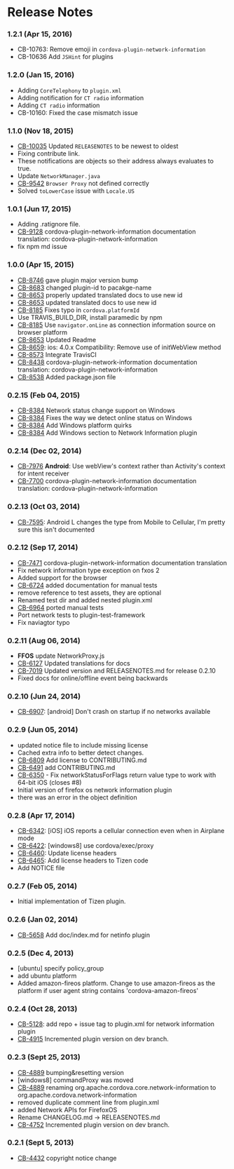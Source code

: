 <!--
#
# Licensed to the Apache Software Foundation (ASF) under one
# or more contributor license agreements.  See the NOTICE file
# distributed with this work for additional information
# regarding copyright ownership.  The ASF licenses this file
# to you under the Apache License, Version 2.0 (the
# "License"); you may not use this file except in compliance
# with the License.  You may obtain a copy of the License at
#
# http://www.apache.org/licenses/LICENSE-2.0
#
# Unless required by applicable law or agreed to in writing,
# software distributed under the License is distributed on an
# "AS IS" BASIS, WITHOUT WARRANTIES OR CONDITIONS OF ANY
#  KIND, either express or implied.  See the License for the
# specific language governing permissions and limitations
# under the License.
#
-->

# Release Notes

### 1.2.1 (Apr 15, 2016)

- CB-10763: Remove emoji in `cordova-plugin-network-information`
- CB-10636 Add `JSHint` for plugins

### 1.2.0 (Jan 15, 2016)

- Adding `CoreTelephony` to `plugin.xml`
- Adding notification for `CT radio` information
- Adding `CT radio` information
- CB-10160: Fixed the case mismatch issue

### 1.1.0 (Nov 18, 2015)

- [CB-10035](https://issues.apache.org/jira/browse/CB-10035) Updated `RELEASENOTES` to be newest to oldest
- Fixing contribute link.
- These notifications are objects so their address always evaluates to true.
- Update `NetworkManager.java`
- [CB-9542](https://issues.apache.org/jira/browse/CB-9542) `Browser Proxy` not defined correctly
- Solved `toLowerCase` issue with `Locale.US`

### 1.0.1 (Jun 17, 2015)

- Adding .ratignore file.
- [CB-9128](https://issues.apache.org/jira/browse/CB-9128) cordova-plugin-network-information documentation translation: cordova-plugin-network-information
- fix npm md issue

### 1.0.0 (Apr 15, 2015)

- [CB-8746](https://issues.apache.org/jira/browse/CB-8746) gave plugin major version bump
- [CB-8683](https://issues.apache.org/jira/browse/CB-8683) changed plugin-id to pacakge-name
- [CB-8653](https://issues.apache.org/jira/browse/CB-8653) properly updated translated docs to use new id
- [CB-8653](https://issues.apache.org/jira/browse/CB-8653) updated translated docs to use new id
- [CB-8185](https://issues.apache.org/jira/browse/CB-8185) Fixes typo in `cordova.platformId`
- Use TRAVIS_BUILD_DIR, install paramedic by npm
- [CB-8185](https://issues.apache.org/jira/browse/CB-8185) Use `navigator.onLine` as connection information source on browser platform
- [CB-8653](https://issues.apache.org/jira/browse/CB-8653) Updated Readme
- [CB-8659](https://issues.apache.org/jira/browse/CB-8659): ios: 4.0.x Compatibility: Remove use of initWebView method
- [CB-8573](https://issues.apache.org/jira/browse/CB-8573) Integrate TravisCI
- [CB-8438](https://issues.apache.org/jira/browse/CB-8438) cordova-plugin-network-information documentation translation: cordova-plugin-network-information
- [CB-8538](https://issues.apache.org/jira/browse/CB-8538) Added package.json file

### 0.2.15 (Feb 04, 2015)

- [CB-8384](https://issues.apache.org/jira/browse/CB-8384) Network status change support on Windows
- [CB-8384](https://issues.apache.org/jira/browse/CB-8384) Fixes the way we detect online status on Windows
- [CB-8384](https://issues.apache.org/jira/browse/CB-8384) Add Windows platform quirks
- [CB-8384](https://issues.apache.org/jira/browse/CB-8384) Add Windows section to Network Information plugin

### 0.2.14 (Dec 02, 2014)

- [CB-7976](https://issues.apache.org/jira/browse/CB-7976) **Android**: Use webView's context rather than Activity's context for intent receiver
- [CB-7700](https://issues.apache.org/jira/browse/CB-7700) cordova-plugin-network-information documentation translation: cordova-plugin-network-information

### 0.2.13 (Oct 03, 2014)

- [CB-7595](https://issues.apache.org/jira/browse/CB-7595): Android L changes the type from Mobile to Cellular, I'm pretty sure this isn't documented

### 0.2.12 (Sep 17, 2014)

- [CB-7471](https://issues.apache.org/jira/browse/CB-7471) cordova-plugin-network-information documentation translation
- Fix network information type exception on fxos 2
- Added support for the browser
- [CB-6724](https://issues.apache.org/jira/browse/CB-6724) added documentation for manual tests
- remove reference to test assets, they are optional
- Renamed test dir and added nested plugin.xml
- [CB-6964](https://issues.apache.org/jira/browse/CB-6964) ported manual tests
- Port network tests to plugin-test-framework
- Fix naviagtor typo

### 0.2.11 (Aug 06, 2014)

- **FFOS** update NetworkProxy.js
- [CB-6127](https://issues.apache.org/jira/browse/CB-6127) Updated translations for docs
- [CB-7019](https://issues.apache.org/jira/browse/CB-7019) Updated version and RELEASENOTES.md for release 0.2.10
- Fixed docs for online/offline event being backwards

### 0.2.10 (Jun 24, 2014)

- [CB-6907](https://issues.apache.org/jira/browse/CB-6907): [android] Don't crash on startup if no networks available

### 0.2.9 (Jun 05, 2014)

- updated notice file to include missing license
- Cached extra info to better detect changes.
- [CB-6809](https://issues.apache.org/jira/browse/CB-6809) Add license to CONTRIBUTING.md
- [CB-6491](https://issues.apache.org/jira/browse/CB-6491) add CONTRIBUTING.md
- [CB-6350](https://issues.apache.org/jira/browse/CB-6350) - Fix networkStatusForFlags return value type to work with 64-bit iOS (closes #8)
- Initial version of firefox os network information plugin
- there was an error in the object definition

### 0.2.8 (Apr 17, 2014)

- [CB-6342](https://issues.apache.org/jira/browse/CB-6342): [iOS] iOS reports a cellular connection even when in Airplane mode
- [CB-6422](https://issues.apache.org/jira/browse/CB-6422): [windows8] use cordova/exec/proxy
- [CB-6460](https://issues.apache.org/jira/browse/CB-6460): Update license headers
- [CB-6465](https://issues.apache.org/jira/browse/CB-6465): Add license headers to Tizen code
- Add NOTICE file

### 0.2.7 (Feb 05, 2014)

- Initial implementation of Tizen plugin.

### 0.2.6 (Jan 02, 2014)

- [CB-5658](https://issues.apache.org/jira/browse/CB-5658) Add doc/index.md for netinfo plugin

### 0.2.5 (Dec 4, 2013)

- [ubuntu] specify policy_group
- add ubuntu platform
- Added amazon-fireos platform. Change to use amazon-fireos as the platform if user agent string contains 'cordova-amazon-fireos'

### 0.2.4 (Oct 28, 2013)

- [CB-5128](https://issues.apache.org/jira/browse/CB-5128): add repo + issue tag to plugin.xml for network information plugin
- [CB-4915](https://issues.apache.org/jira/browse/CB-4915) Incremented plugin version on dev branch.

### 0.2.3 (Sept 25, 2013)

- [CB-4889](https://issues.apache.org/jira/browse/CB-4889) bumping&resetting version
- [windows8] commandProxy was moved
- [CB-4889](https://issues.apache.org/jira/browse/CB-4889) renaming org.apache.cordova.core.network-information to org.apache.cordova.network-information
- removed duplicate comment line from plugin.xml
- added Network APIs for FirefoxOS
- Rename CHANGELOG.md -> RELEASENOTES.md
- [CB-4752](https://issues.apache.org/jira/browse/CB-4752) Incremented plugin version on dev branch.

### 0.2.1 (Sept 5, 2013)

- [CB-4432](https://issues.apache.org/jira/browse/CB-4432) copyright notice change

